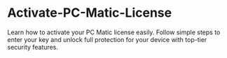 # Activate-PC-Matic-License
Learn how to activate your PC Matic license easily. Follow simple steps to enter your key and unlock full protection for your device with top-tier security features.
